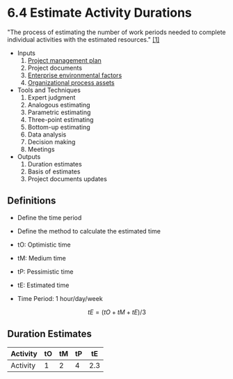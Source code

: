 # 6.4 Estimate Activity Durations

"The process of estimating the number of work periods needed to complete
individual activities with the estimated resources."
[[1]](../home.md#references)

- Inputs
  1. [Project management plan](../04-integration/4.2-develop-project-management-plan.md)
  2. Project documents
  3. [Enterprise environmental factors](../00-project-files/01-enterprise-environmental-factors/00-enterprise-environmental-factors.md)
  4. [Organizational process assets](../00-project-files/02-organizational-process-assets/00-organizational-process-assets.md)
- Tools and Techniques
  1. Expert judgment
  2. Analogous estimating
  3. Parametric estimating
  4. Three-point estimating
  5. Bottom-up estimating
  6. Data analysis
  7. Decision making
  8. Meetings
- Outputs
  1. Duration estimates
  2. Basis of estimates
  3. Project documents updates

## Definitions

- Define the time period
- Define the method to calculate the estimated time

- tO: Optimistic time
- tM: Medium time
- tP: Pessimistic time
- tE: Estimated time

- Time Period: 1 hour/day/week

```math
tE = (tO + tM + tE) / 3
```

## Duration Estimates

| Activity | tO  | tM  | tP  | tE  |
| -------- | --- | --- | --- | --- |
| Activity | 1   | 2   | 4   | 2.3 |

